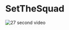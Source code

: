 # SetTheSquad







![27 second video](https://user-images.githubusercontent.com/65515339/92310869-0e5f0680-ef67-11ea-91c0-3d62455d062c.gif)
